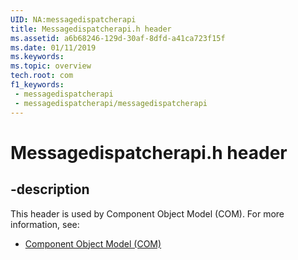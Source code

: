 ```yaml
---
UID: NA:messagedispatcherapi
title: Messagedispatcherapi.h header
ms.assetid: a6b68246-129d-30af-8dfd-a41ca723f15f
ms.date: 01/11/2019
ms.keywords: 
ms.topic: overview
tech.root: com
f1_keywords:
 - messagedispatcherapi
 - messagedispatcherapi/messagedispatcherapi
---
```


# Messagedispatcherapi.h header


## -description

This header is used by Component Object Model (COM). For more information, see:

- [Component Object Model (COM)](../_com/index.md)

